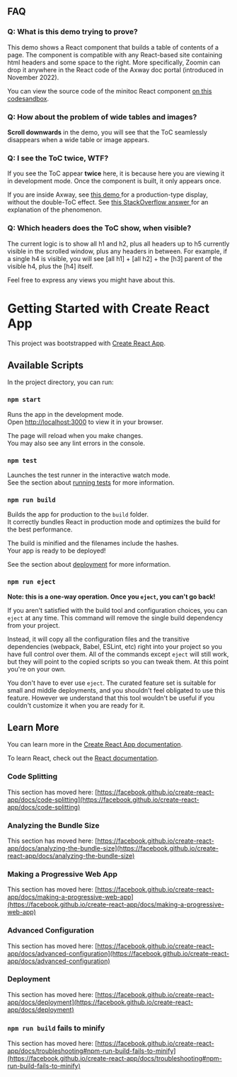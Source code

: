 <h2>FAQ</h2>
	  <h3>Q: What is this demo trying to prove?</h3>
	  <p>This demo shows a React component that builds a table of contents of a page. The component is compatible with any React-based site containing html headers and some space to the right. More specifically, Zoomin can drop it anywhere in the React code of the Axway doc portal (introduced in November 2022).</p>
	  <p>You can view the source code of the minitoc React component <a href="https://codesandbox.io/s/live-retractable-toc-for-documentation-g4zv99?file=/src/components/Minitoc.js">on this codesandbox</a>. 
	  </p>
	  <h3>Q: How about the problem of wide tables and images?</h3>
        <p><b>Scroll downwards</b> in the demo, you will see that the ToC seamlessly disappears when a wide table or image appears.</p>
		<h3>Q: I see the ToC twice, WTF?</h3>
        <p>If you see the ToC appear <b>twice</b> here, it is because here you are viewing it in development mode. Once the component is built, it only appears once. </p>
		<p>If you are inside Axway, see  <a href="http://10.128.58.228/minitoc/"> this demo </a> for a production-type display, without the double-ToC effect.
		  See 
        <a href="https://stackoverflow.com/questions/72238175/why-useeffect-running-twice-and-how-to-handle-it-well-in-react">  this StackOverflow answer </a> 
        for an explanation of the phenomenon.</p>
		<h3>Q: Which headers does the ToC show, when visible?</h3>
        <p>The current logic is to show all h1 and h2, plus all headers up to h5 currently visible in the scrolled window, plus any headers in between. 
		For example, if a single h4 is visible, you will see [all h1] + [all h2] + the [h3] parent of the visible h4, plus the [h4] itself. </p>
		<p>Feel free to express any views you might have about this.</p>

# Getting Started with Create React App

This project was bootstrapped with [Create React App](https://github.com/facebook/create-react-app).

## Available Scripts

In the project directory, you can run:

### `npm start`

Runs the app in the development mode.\
Open [http://localhost:3000](http://localhost:3000) to view it in your browser.

The page will reload when you make changes.\
You may also see any lint errors in the console.

### `npm test`

Launches the test runner in the interactive watch mode.\
See the section about [running tests](https://facebook.github.io/create-react-app/docs/running-tests) for more information.

### `npm run build`

Builds the app for production to the `build` folder.\
It correctly bundles React in production mode and optimizes the build for the best performance.

The build is minified and the filenames include the hashes.\
Your app is ready to be deployed!

See the section about [deployment](https://facebook.github.io/create-react-app/docs/deployment) for more information.

### `npm run eject`

**Note: this is a one-way operation. Once you `eject`, you can't go back!**

If you aren't satisfied with the build tool and configuration choices, you can `eject` at any time. This command will remove the single build dependency from your project.

Instead, it will copy all the configuration files and the transitive dependencies (webpack, Babel, ESLint, etc) right into your project so you have full control over them. All of the commands except `eject` will still work, but they will point to the copied scripts so you can tweak them. At this point you're on your own.

You don't have to ever use `eject`. The curated feature set is suitable for small and middle deployments, and you shouldn't feel obligated to use this feature. However we understand that this tool wouldn't be useful if you couldn't customize it when you are ready for it.

## Learn More

You can learn more in the [Create React App documentation](https://facebook.github.io/create-react-app/docs/getting-started).

To learn React, check out the [React documentation](https://reactjs.org/).

### Code Splitting

This section has moved here: [https://facebook.github.io/create-react-app/docs/code-splitting](https://facebook.github.io/create-react-app/docs/code-splitting)

### Analyzing the Bundle Size

This section has moved here: [https://facebook.github.io/create-react-app/docs/analyzing-the-bundle-size](https://facebook.github.io/create-react-app/docs/analyzing-the-bundle-size)

### Making a Progressive Web App

This section has moved here: [https://facebook.github.io/create-react-app/docs/making-a-progressive-web-app](https://facebook.github.io/create-react-app/docs/making-a-progressive-web-app)

### Advanced Configuration

This section has moved here: [https://facebook.github.io/create-react-app/docs/advanced-configuration](https://facebook.github.io/create-react-app/docs/advanced-configuration)

### Deployment

This section has moved here: [https://facebook.github.io/create-react-app/docs/deployment](https://facebook.github.io/create-react-app/docs/deployment)

### `npm run build` fails to minify

This section has moved here: [https://facebook.github.io/create-react-app/docs/troubleshooting#npm-run-build-fails-to-minify](https://facebook.github.io/create-react-app/docs/troubleshooting#npm-run-build-fails-to-minify)
